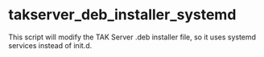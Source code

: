 # takserver_deb_installer_systemd
This script will modify the TAK Server .deb installer file, so it uses systemd services instead of init.d.
